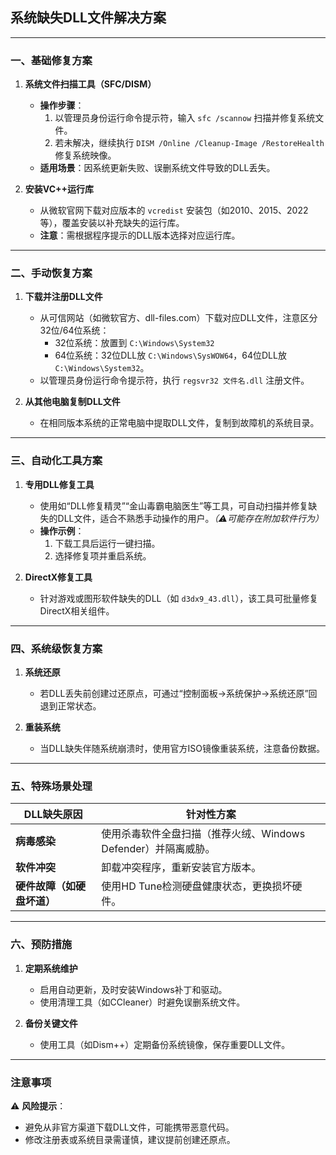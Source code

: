 ## **系统缺失DLL文件解决方案**

---

### **一、基础修复方案**

1. **系统文件扫描工具（SFC/DISM）**
   
   - **操作步骤**：
     1. 以管理员身份运行命令提示符，输入 `sfc /scannow` 扫描并修复系统文件。
     2. 若未解决，继续执行 `DISM /Online /Cleanup-Image /RestoreHealth` 修复系统映像。
   - **适用场景**：因系统更新失败、误删系统文件导致的DLL丢失。
2. **安装VC++运行库**
   
   - 从微软官网下载对应版本的 `vcredist` 安装包（如2010、2015、2022等），覆盖安装以补充缺失的运行库。
   - **注意**：需根据程序提示的DLL版本选择对应运行库。

---

### **二、手动恢复方案**

1. **下载并注册DLL文件**
   
   - 从可信网站（如微软官方、dll-files.com）下载对应DLL文件，注意区分32位/64位系统：
     - 32位系统：放置到 `C:\Windows\System32`
     - 64位系统：32位DLL放 `C:\Windows\SysWOW64`，64位DLL放 `C:\Windows\System32`。
   - 以管理员身份运行命令提示符，执行 `regsvr32 文件名.dll` 注册文件。
2. **从其他电脑复制DLL文件**
   
   - 在相同版本系统的正常电脑中提取DLL文件，复制到故障机的系统目录。

---

### **三、自动化工具方案**

1. **专用DLL修复工具**
   
   - 使用如“DLL修复精灵”“金山毒霸电脑医生”等工具，可自动扫描并修复缺失的DLL文件，适合不熟悉手动操作的用户。*（⚠️可能存在附加软件行为）*
   - **操作示例**：
     1. 下载工具后运行一键扫描。
     2. 选择修复项并重启系统。
2. **DirectX修复工具**
   
   - 针对游戏或图形软件缺失的DLL（如 `d3dx9_43.dll`），该工具可批量修复DirectX相关组件。

---

### **四、系统级恢复方案**

1. **系统还原**
   
   - 若DLL丢失前创建过还原点，可通过“控制面板→系统保护→系统还原”回退到正常状态。
2. **重装系统**
   
   - 当DLL缺失伴随系统崩溃时，使用官方ISO镜像重装系统，注意备份数据。

---

### **五、特殊场景处理**

| **DLL缺失原因**       | **针对性方案**                                                                 |
|-----------------------|------------------------------------------------------------------------------|
| **病毒感染**          | 使用杀毒软件全盘扫描（推荐火绒、Windows Defender）并隔离威胁。 |
| **软件冲突**          | 卸载冲突程序，重新安装官方版本。                                  |
| **硬件故障（如硬盘坏道）** | 使用HD Tune检测硬盘健康状态，更换损坏硬件。          |

---

### **六、预防措施**

1. **定期系统维护**
   
   - 启用自动更新，及时安装Windows补丁和驱动。
   - 使用清理工具（如CCleaner）时避免误删系统文件。
2. **备份关键文件**
   
   - 使用工具（如Dism++）定期备份系统镜像，保存重要DLL文件。

---

### **注意事项**

⚠️ **风险提示**：

- 避免从非官方渠道下载DLL文件，可能携带恶意代码。
- 修改注册表或系统目录需谨慎，建议提前创建还原点。

